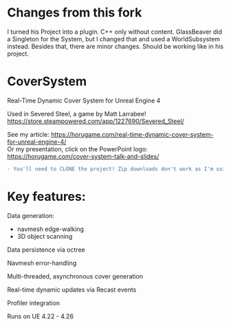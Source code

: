 # Changes from this fork
I turned his Project into a plugin. C++ only without content.
GlassBeaver did a Singleton for the System, but I changed that and used a WorldSubsystem instead.
Besides that, there are minor changes. Should be working like in his project.

# CoverSystem
Real-Time Dynamic Cover System for Unreal Engine 4

Used in Severed Steel, a game by Matt Larrabee!
https://store.steampowered.com/app/1227690/Severed_Steel/

See my article: https://horugame.com/real-time-dynamic-cover-system-for-unreal-engine-4/
<br/>Or my presentation, click on the PowerPoint logo: https://horugame.com/cover-system-talk-and-slides/

```diff
- You'll need to CLONE the project! Zip downloads don't work as I'm using git-lfs for storing binary files.
```

Key features:
=================================

Data generation:
- navmesh edge-walking
- 3D object scanning
    
Data persistence via octree

Navmesh error-handling
 
Multi-threaded, asynchronous cover generation

Real-time dynamic updates via Recast events

Profiler integration

Runs on UE 4.22 - 4.26
